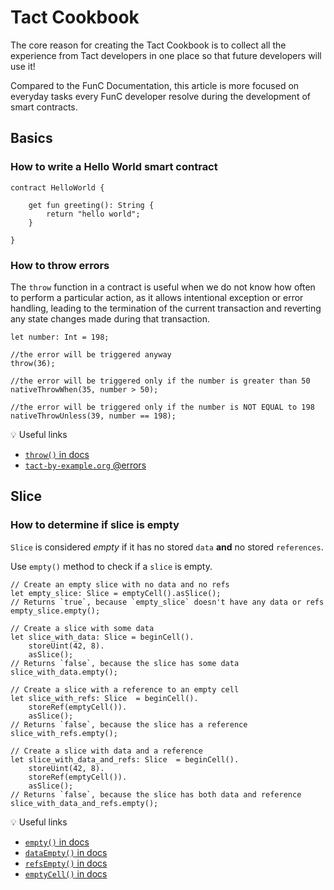 # Tact Cookbook

The core reason for creating the Tact Cookbook is to collect all the experience from Tact developers in one place so that future developers will use it!

Compared to the FunC Documentation, this article is more focused on everyday tasks every FunC developer resolve during the development of smart contracts.

## Basics
### How to write a Hello World smart contract

```
contract HelloWorld {

    get fun greeting(): String {
        return "hello world";
    }        

}
```

### How to throw errors

The `throw` function in a contract is useful when we do not know how often to perform a particular action, as it allows intentional exception or error handling, leading to the termination of the current transaction and reverting any state changes made during that transaction.

```tact
let number: Int = 198;

//the error will be triggered anyway
throw(36);

//the error will be triggered only if the number is greater than 50
nativeThrowWhen(35, number > 50);

//the error will be triggered only if the number is NOT EQUAL to 198
nativeThrowUnless(39, number == 198);

```

💡 Useful links

- [`throw()` in docs](https://docs.tact-lang.org/language/ref/advanced#throw)
- [`tact-by-example.org` @errors](https://tact-by-example.org/03-errors)

## Slice
### How to determine if slice is empty

`Slice` is considered *empty* if it has no stored `data` **and** no stored `references`.

Use `empty()` method to check if a `slice` is empty.

```tact
// Create an empty slice with no data and no refs
let empty_slice: Slice = emptyCell().asSlice();
// Returns `true`, because `empty_slice` doesn't have any data or refs
empty_slice.empty();

// Create a slice with some data
let slice_with_data: Slice = beginCell().
    storeUint(42, 8).
    asSlice();
// Returns `false`, because the slice has some data
slice_with_data.empty();

// Create a slice with a reference to an empty cell
let slice_with_refs: Slice  = beginCell().
    storeRef(emptyCell()).
    asSlice();
// Returns `false`, because the slice has a reference
slice_with_refs.empty();

// Create a slice with data and a reference
let slice_with_data_and_refs: Slice  = beginCell().
    storeUint(42, 8).
    storeRef(emptyCell()).
    asSlice();
// Returns `false`, because the slice has both data and reference
slice_with_data_and_refs.empty(); 
```

💡 Useful links
- [`empty()` in docs](https://docs.tact-lang.org/language/ref/cells#sliceempty)
- [`dataEmpty()` in docs](https://docs.tact-lang.org/language/ref/cells#slicedataempty)
- [`refsEmpty()` in docs](https://docs.tact-lang.org/language/ref/cells#slicerefsempty)
- [`emptyCell()` in docs](https://docs.tact-lang.org/language/ref/cells#emptycell)